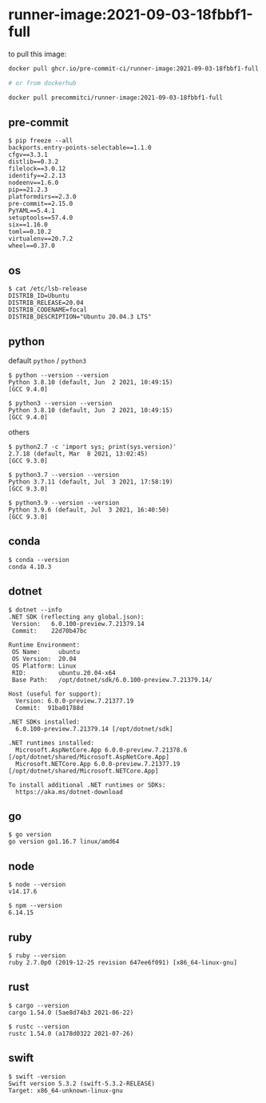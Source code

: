 runner-image:2021-09-03-18fbbf1-full
====================================

to pull this image:

```bash
docker pull ghcr.io/pre-commit-ci/runner-image:2021-09-03-18fbbf1-full

# or from dockerhub

docker pull precommitci/runner-image:2021-09-03-18fbbf1-full
```

## pre-commit

```console
$ pip freeze --all
backports.entry-points-selectable==1.1.0
cfgv==3.3.1
distlib==0.3.2
filelock==3.0.12
identify==2.2.13
nodeenv==1.6.0
pip==21.2.3
platformdirs==2.3.0
pre-commit==2.15.0
PyYAML==5.4.1
setuptools==57.4.0
six==1.16.0
toml==0.10.2
virtualenv==20.7.2
wheel==0.37.0
```

## os

```console
$ cat /etc/lsb-release
DISTRIB_ID=Ubuntu
DISTRIB_RELEASE=20.04
DISTRIB_CODENAME=focal
DISTRIB_DESCRIPTION="Ubuntu 20.04.3 LTS"
```

## python

default `python` / `python3`

```console
$ python --version --version
Python 3.8.10 (default, Jun  2 2021, 10:49:15)
[GCC 9.4.0]

$ python3 --version --version
Python 3.8.10 (default, Jun  2 2021, 10:49:15)
[GCC 9.4.0]
```

others

```console
$ python2.7 -c 'import sys; print(sys.version)'
2.7.18 (default, Mar  8 2021, 13:02:45)
[GCC 9.3.0]

$ python3.7 --version --version
Python 3.7.11 (default, Jul  3 2021, 17:58:19)
[GCC 9.3.0]

$ python3.9 --version --version
Python 3.9.6 (default, Jul  3 2021, 16:40:50)
[GCC 9.3.0]
```

## conda

```console
$ conda --version
conda 4.10.3
```
## dotnet

```console
$ dotnet --info
.NET SDK (reflecting any global.json):
 Version:   6.0.100-preview.7.21379.14
 Commit:    22d70b47bc

Runtime Environment:
 OS Name:     ubuntu
 OS Version:  20.04
 OS Platform: Linux
 RID:         ubuntu.20.04-x64
 Base Path:   /opt/dotnet/sdk/6.0.100-preview.7.21379.14/

Host (useful for support):
  Version: 6.0.0-preview.7.21377.19
  Commit:  91ba01788d

.NET SDKs installed:
  6.0.100-preview.7.21379.14 [/opt/dotnet/sdk]

.NET runtimes installed:
  Microsoft.AspNetCore.App 6.0.0-preview.7.21378.6 [/opt/dotnet/shared/Microsoft.AspNetCore.App]
  Microsoft.NETCore.App 6.0.0-preview.7.21377.19 [/opt/dotnet/shared/Microsoft.NETCore.App]

To install additional .NET runtimes or SDKs:
  https://aka.ms/dotnet-download
```

## go

```console
$ go version
go version go1.16.7 linux/amd64
```

## node

```console
$ node --version
v14.17.6

$ npm --version
6.14.15
```

## ruby

```console
$ ruby --version
ruby 2.7.0p0 (2019-12-25 revision 647ee6f091) [x86_64-linux-gnu]
```

## rust

```console
$ cargo --version
cargo 1.54.0 (5ae8d74b3 2021-06-22)

$ rustc --version
rustc 1.54.0 (a178d0322 2021-07-26)
```

## swift

```console
$ swift -version
Swift version 5.3.2 (swift-5.3.2-RELEASE)
Target: x86_64-unknown-linux-gnu
```
